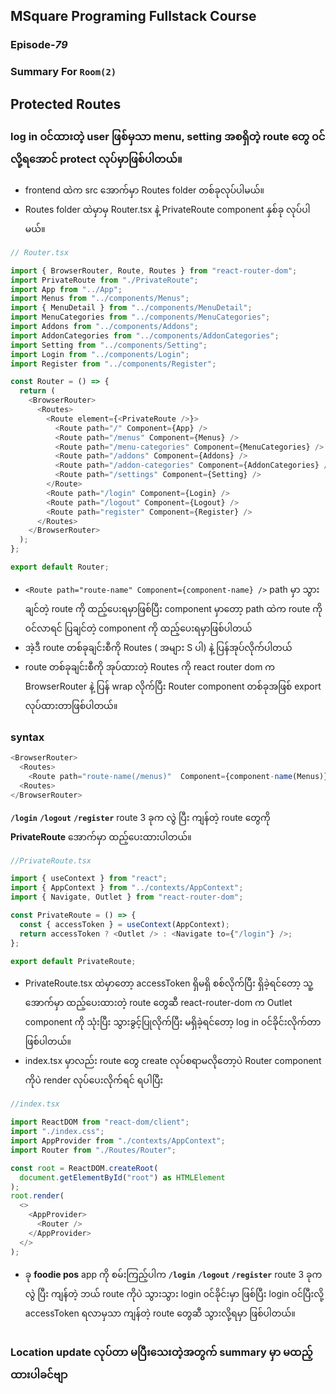 ﻿## MSquare Programing Fullstack Course
### Episode-*79* 
### Summary For `Room(2)` 
## Protected Routes
### log in ၀င်ထားတဲ့ user ဖြစ်မှသာ menu, setting အစရှိတဲ့ route တွေ ၀င်လို့ရအောင် protect လုပ်မှာဖြစ်ပါတယ်။
- frontend ထဲက src အောက်မှာ Routes folder တစ်ခုလုပ်ပါမယ်။
- Routes folder ထဲမှာမှ  Router.tsx နဲ့ PrivateRoute component နှစ်ခု လုပ်ပါမယ်။
```js
// Router.tsx

import { BrowserRouter, Route, Routes } from "react-router-dom";
import PrivateRoute from "./PrivateRoute";
import App from "../App";
import Menus from "../components/Menus";
import { MenuDetail } from "../components/MenuDetail";
import MenuCategories from "../components/MenuCategories";
import Addons from "../components/Addons";
import AddonCategories from "../components/AddonCategories";
import Setting from "../components/Setting";
import Login from "../components/Login";
import Register from "../components/Register";

const Router = () => {
  return (
    <BrowserRouter>
      <Routes>
        <Route element={<PrivateRoute />}>
          <Route path="/" Component={App} />
          <Route path="/menus" Component={Menus} />
          <Route path="/menu-categories" Component={MenuCategories} />
          <Route path="/addons" Component={Addons} />
          <Route path="/addon-categories" Component={AddonCategories} />
          <Route path="/settings" Component={Setting} />
        </Route>
        <Route path="/login" Component={Login} />
        <Route path="/logout" Component={Logout} />
        <Route path="register" Component={Register} />
      </Routes>
    </BrowserRouter>
  );
};

export default Router;

```
- `<Route path="route-name" Component={component-name} />` path မှာ သွားချင်တဲ့ route ကို ထည့်ပေးရမှာဖြစ်ပြီး component မှာတော့ path ထဲက route ကို ၀င်လာရင် ပြချင်တဲ့ component ကို ထည့်ပေးရမှာဖြစ်ပါတယ်
- အဲ့ဒီ route တစ်ခုချင်းစီကို Routes ( အများ S ပါ) နဲ့ ပြန်အုပ်လိုက်ပါတယ်
- route တစ်ခုချင်းစီကို အုပ်ထားတဲ့ Routes ကို react router dom က  BrowserRouter နဲ့ ပြန် wrap လိုက်ပြီး Router component တစ်ခုအဖြစ် export လုပ်ထားတာဖြစ်ပါတယ်။

### syntax
```js
<BrowserRouter>
  <Routes>
    <Route path="route-name(/menus)"  Component={component-name(Menus)} />
  <Routes>
</BrowserRouter>

```

 **`/login`** **`/logout`** **`/register`** route 3 ခုက လွဲ ပြီး ကျန်တဲ့ route တွေကို **PrivateRoute** အောက်မှာ ထည့်ပေးထားပါတယ်။
```js
//PrivateRoute.tsx

import { useContext } from "react";
import { AppContext } from "../contexts/AppContext";
import { Navigate, Outlet } from "react-router-dom";

const PrivateRoute = () => {
  const { accessToken } = useContext(AppContext);
  return accessToken ? <Outlet /> : <Navigate to={"/login"} />;
};

export default PrivateRoute;

```
- PrivateRoute.tsx ထဲမှာတော့ accessToken ရှိမရှိ စစ်လိုက်ပြီး ရှိခဲ့ရင်တော့ သူ့အောက်မှာ ထည့်ပေးထားတဲ့ route တွေဆီ react-router-dom က Outlet component ကို သုံးပြီး သွားခွင့်ပြုလိုက်ပြီး  မရှိခဲ့ရင်တော့ log in ၀င်ခိုင်းလိုက်တာဖြစ်ပါတယ်။
- index.tsx မှာလည်း route တွေ create လုပ်စရာမလိုတော့ပဲ Router component ကိုပဲ render လုပ်ပေးလိုက်ရင် ရပါပြီး

```js
//index.tsx

import ReactDOM from "react-dom/client";
import "./index.css";
import AppProvider from "./contexts/AppContext";
import Router from "./Routes/Router";

const root = ReactDOM.createRoot(
  document.getElementById("root") as HTMLElement
);
root.render(
  <>
    <AppProvider>
      <Router />
    </AppProvider>
  </>
);
```
- ခု **foodie pos** app ကို စမ်းကြည့်ပါက **`/login`** **`/logout`** **`/register`** route 3 ခုက လွဲ ပြီး ကျန်တဲ့ ဘယ် route ကိုပဲ သွားသွား login ၀င်ခိုင်းမှာ ဖြစ်ပြီး login ၀င်ပြီးလို့ accessToken ရလာမှသာ ကျန်တဲ့ route တွေဆီ သွားလို့ရမှာ ဖြစ်ပါတယ်။

##
### Location update လုပ်တာ မပြီးသေးတဲ့အတွက် summary မှာ မထည့်ထားပါခင်ဗျာ


